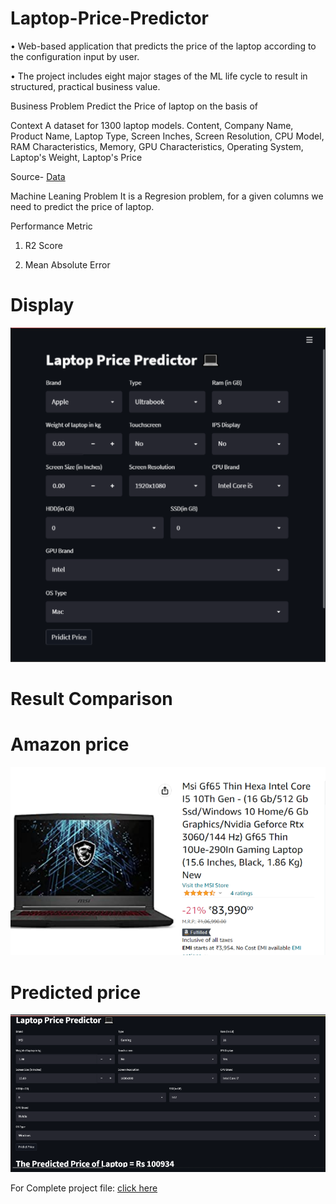 # Laptop-Price-Predictor
• Web-based application that predicts the price of the laptop according to the configuration input by user.

• The project includes eight major stages of the ML life cycle to result in structured, practical business value.

Business Problem
Predict the Price of laptop on the basis of

Context A dataset for 1300 laptop models. Content, Company Name, Product Name, Laptop Type, Screen Inches, Screen Resolution, CPU Model, RAM Characteristics, Memory, GPU Characteristics, Operating System, Laptop's Weight, Laptop's Price

Source- [Data](https://github.com/alok-insights-ai/Laptop-Price-Predictor/blob/main/laptop_prices.csv)

Machine Leaning Problem It is a Regresion problem, for a given columns we need to predict the price of laptop.

Performance Metric

1. R2 Score

2. Mean Absolute Error

# Display
![image_alt](https://github.com/alok-insights-ai/Laptop-Price-Predictor/blob/main/Screenshot%202025-10-30%20134925.png)
# Result Comparison
# Amazon price
![image_alt](https://github.com/alok-insights-ai/Laptop-Price-Predictor/blob/main/Screenshot%202025-10-30%20134939.png)
# Predicted price
![image_alt](https://github.com/alok-insights-ai/Laptop-Price-Predictor/blob/main/Screenshot%202025-10-30%20134955.png)

 For Complete project file: [click here](https://github.com/alok-insights-ai/Laptop-Price-Predictor/blob/main/laptop_price_prediction.ipynb)

